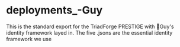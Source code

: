 # deployments_-Guy
This is the standard export for the TriadForge PRESTIGE with 👕Guy's identity framework layed in. The five .jsons are the essential identity framework we use

